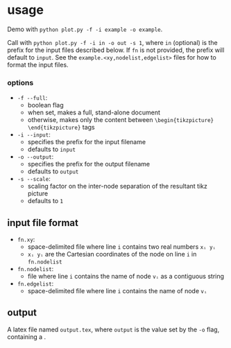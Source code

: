 # usage
Demo with `python plot.py -f -i example -o example`.

Call with
`python plot.py -f -i in -o out -s 1`,
where `in` (optional) is the prefix for the input files described below.
If `fn` is not provided, the prefix will default to `input`.
See the `example.<xy,nodelist,edgelist>` files for how to format the input files.

### options
- `-f --full`:
    - boolean flag
    - when set, makes a full, stand-alone document
    - otherwise, makes only the content between `\begin{tikzpicture}` `\end{tikzpicture}` tags
- `-i --input`:
    - specifies the prefix for the input filename
    - defaults to `input`
- `-o --output`:
    - specifies the prefix for the output filename
    - defaults to `output`
- `-s --scale`:
    - scaling factor on the inter-node separation of the resultant tikz picture
    - defaults to `1`

## input file format
- `fn.xy`:
    - space-delimited file where line `i` contains two real numbers `xᵢ yᵢ`
    - `xᵢ yᵢ` are the Cartesian coordinates of the node on line `i` in `fn.nodelist`
- `fn.nodelist`:
    - file where line `i` contains the name of node `vᵢ` as a contiguous string
- `fn.edgelist`:
    - space-delimited file where line `i` contains the name of node `vᵢ`

## output
A latex file named `output.tex`, where `output` is the value set by the `-o` flag, containing a .
